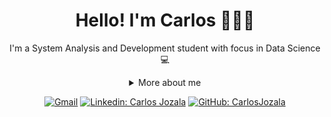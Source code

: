 <h1 align="center">Hello! I'm Carlos 👩🏻‍💻</h1>

<div align="center">
  
I'm a System Analysis and Development student with focus in Data Science :computer:

<details>
  <summary> More about me</summary>
<div align="left">
 
``` js
const Carlos = {
    personal: {
        fullName: 'Carlos Jozala',
        birthDate: '2001-08-25',
        interests: ['games', 'language learning', 'travelling'],
    },
    technical: {
        technologies: {
            Data Analysis: {
                Python: ['Pandas', 'Matplotlib', 'Numpy', 'Seaborn', 'Sklearn', 'Statsmodels'],
                SQL: ['SELECT', 'UPDATE', 'CREATE', 'EXECUTE', 'DDL', 'DML'],
                R: ['ggplot2', 'Dplyr'],
            },
            Data Visualization: {
                Power BI: ['DAX', 'M'],
                Excel: ['Dashboards', 'Data Manipulation', 'Advanced Formulas'],
            },
            Cloud: ['Google Cloud Plataform', 'Azure'],
        },
    }
}
```
  </div>
</details>

[![Gmail](https://img.shields.io/twitter/url?label=email&logo=gmail&style=social&url=http%3A%2F%2Fmailto%3Adujozala@gmail.com)](mailto:dujozala@gmail.com)
[![Linkedin: Carlos Jozala](https://img.shields.io/badge/-CarlosJozala-blue?style=flat-square&logo=Linkedin&logoColor=white&link=https://www.linkedin.com/in/stephanynusch/)](https://www.linkedin.com/in/carlosjozala/)
[![GitHub: CarlosJozala](https://img.shields.io/github/followers/CarlosJozala?label=follow&style=social)](https://github.com/CarlosJozala)
</div>
